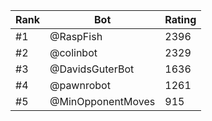 Rank|Bot|Rating
---|---|---
#1|@RaspFish|2396
#2|@colinbot|2329
#3|@DavidsGuterBot|1636
#4|@pawnrobot|1261
#5|@MinOpponentMoves|915
